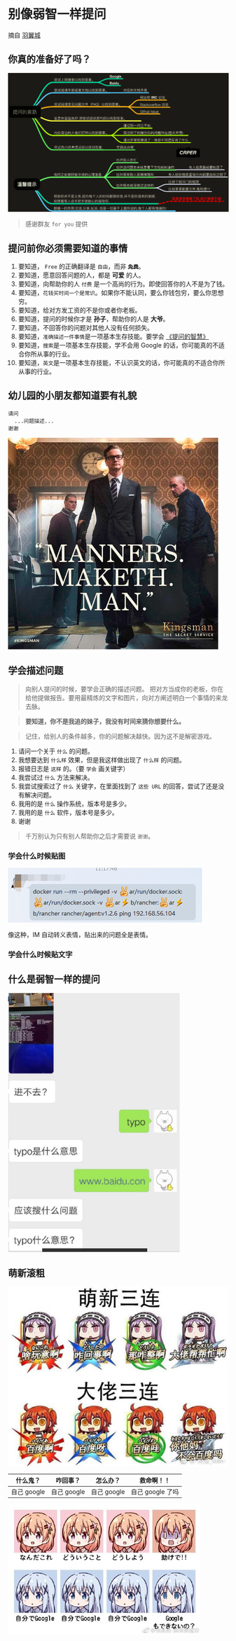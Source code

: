 # 别像弱智一样提问

摘自 [ 羽翼城 ](https://github.com/dogfight360/Stop-Ask-Questions-The-Stupid-Ways/blob/master/README.md)

## 你真的准备好了吗？

![you-are-not-prepared.png](/images/you-are-not-prepared.png)

> 感谢群友 `for you` 提供

## 提问前你必须需要知道的事情

1. 要知道， `Free` 的正确翻译是 `自由`，而非 **~~`免费`~~**。
1. 要知道，愿意回答问题的人，都是 **可爱** 的人。
1. 要知道，向帮助你的人 `付费` 是一个高尚的行为。即使回答你的人不是为了钱。
1. 要知道，`花钱买时间一个是常识`。如果你不能认同，要么你钱包穷，要么你思想穷。
1. 要知道，给对方发工资的不是你或者你老板。
1. 要知道，提问的时候你才是 **孙子**，帮助你的人是 **大爷**。
1. 要知道，不回答你的问题对其他人没有任何损失。
1. 要知道，`准确描述一件事情`是一项基本生存技能。要学会 [《提问的智慧》](https://github.com/ryanhanwu/How-To-Ask-Questions-The-Smart-Way/blob/master/README-zh_CN.md)
1. 要知道，`搜索`是一项基本生存技能，学不会用 Google 的话，你可能真的不适合你所从事的行业。
1. 要知道，`英文`是一项基本生存技能，不认识英文的话，你可能真的不适合你所从事的行业。

## 幼儿园的小朋友都知道要有礼貌

```
请问
  ...问题描述...
谢谢
```

![manners-maketh-man.jpg](/images/manners-maketh-man-small.png)


## 学会描述问题

> 向别人提问的时候，要学会正确的描述问题。
> 把对方当成你的老板，你在给他提做报告。要用最精炼的文字和图片，向对方阐述明白一个事情的来龙去脉。

> **要知道，你不是我追的妹子，我没有时间来猜你想要什么。**

> 记住，给别人的条件越多，你的问题解决越快。因为这不是解密游戏。

1. 请问一个关于 `什么` 的问题。
1. 我想要达到 `什么样` 效果，但是我这样做出现了 `什么样` 的问题。
1. 报错日志是 `这样` 的。（要 `学会` 画关键字）
1. 我尝试过 `什么` 方法来解决。
1. 我尝试搜索过了 `什么` 关键字，在里面找到了 `这些 URL` 的回答，尝试了还是没有解决问题。
1. 我用的是 `什么` 操作系统，版本号是多少。
1. 我用的是 `什么` 软件，版本号是多少。
1. 谢谢

> 千万别认为只有别人帮助你之后才需要说 `谢谢`。

### 学会什么时候贴图

![what-time-to-use-image.png](/images/what-time-to-use-image.png)

像这种，IM 自动转义表情，贴出来的问题全是表情。


### 学会什么时候贴文字


## 什么是弱智一样的提问

![stupid_questions.png](/images/stupid_questions/stupid_questions.png)

## 萌新滚粗

![baiduit.jpg](/images/baiduit.jpg)

| 什么鬼？    | 咋回事？  | 怎么办？    | 救命啊！！       |
|-------------|-------------|-------------|------------------|
| 自己 google | 自己 google | 自己 google | 自己 google 了吗 |

![googleit.png](/images/googleit.png)
